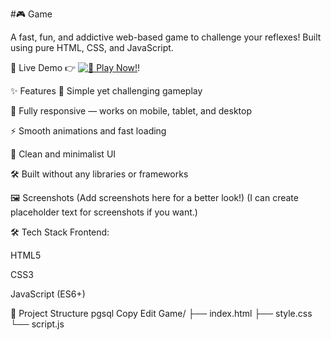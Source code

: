 #🎮 Game

A fast, fun, and addictive web-based game to challenge your reflexes!
Built using pure HTML, CSS, and JavaScript.

🚀 Live Demo
👉 [![🚀 Play Now!](https://img.shields.io/badge/🚀-Play%20Now!-0a84ff?style=for-the-badge&logo=gamepad&logoColor=white)](https://lokendra-111.github.io/Game/)!

✨ Features
🎯 Simple yet challenging gameplay

📱 Fully responsive — works on mobile, tablet, and desktop

⚡ Smooth animations and fast loading

🎨 Clean and minimalist UI

🛠️ Built without any libraries or frameworks

🖼️ Screenshots
(Add screenshots here for a better look!)
(I can create placeholder text for screenshots if you want.)

🛠️ Tech Stack
Frontend:

HTML5

CSS3

JavaScript (ES6+)

📂 Project Structure
pgsql
Copy
Edit
Game/
├── index.html
├── style.css
└── script.js

